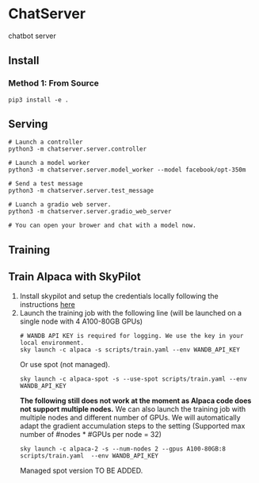 # ChatServer
chatbot server

## Install

### Method 1: From Source
```
pip3 install -e .
```

## Serving
```
# Launch a controller
python3 -m chatserver.server.controller

# Launch a model worker
python3 -m chatserver.server.model_worker --model facebook/opt-350m

# Send a test message
python3 -m chatserver.server.test_message

# Luanch a gradio web server.
python3 -m chatserver.server.gradio_web_server

# You can open your brower and chat with a model now.
```

## Training
## Train Alpaca with SkyPilot
1. Install skypilot and setup the credentials locally following the instructions [here](https://skypilot.readthedocs.io/en/latest/getting-started/installation.html)
2. Launch the training job with the following line (will be launched on a single node with 4 A100-80GB GPUs)
    ```
    # WANDB API KEY is required for logging. We use the key in your local environment.
    sky launch -c alpaca -s scripts/train.yaml --env WANDB_API_KEY
    ```
    Or use spot (not managed).
    ```
    sky launch -c alpaca-spot -s --use-spot scripts/train.yaml --env WANDB_API_KEY
    ```
    **The following still does not work at the moment as Alpaca code does not support multiple nodes.**
    We can also launch the training job with multiple nodes and different number of GPUs. We will automatically adapt the
    gradient accumulation steps to the setting (Supported max number of #nodes * #GPUs per node = 32)
    ```
    sky launch -c alpaca-2 -s --num-nodes 2 --gpus A100-80GB:8 scripts/train.yaml  --env WANDB_API_KEY
    ```
    Managed spot version TO BE ADDED.
